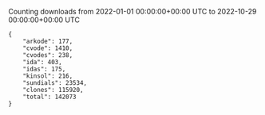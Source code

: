 
Counting downloads from 2022-01-01 00:00:00+00:00 UTC to 2022-10-29 00:00:00+00:00 UTC

```
{
    "arkode": 177,
    "cvode": 1410,
    "cvodes": 238,
    "ida": 403,
    "idas": 175,
    "kinsol": 216,
    "sundials": 23534,
    "clones": 115920,
    "total": 142073
}
```
